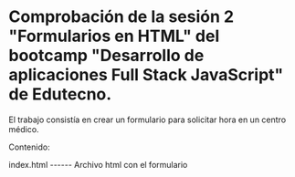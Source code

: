 # Comprobación de la sesión 2 "Formularios en HTML" del bootcamp "Desarrollo de aplicaciones Full Stack JavaScript" de Edutecno.

El trabajo consistía en crear un formulario para solicitar hora en un centro médico.

Contenido:

index.html ------ Archivo html con el formulario
